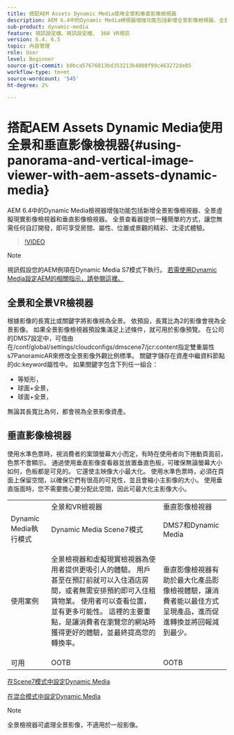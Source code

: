 ```yaml
---
title: 搭配AEM Assets Dynamic Media使用全景和垂直影像檢視器
description: AEM 6.4中的Dynamic Media檢視器增強功能包括新增全景影像檢視器、全景虛擬現實影像檢視器和垂直影像檢視器。 全景查看器提供一種簡單的方式，讓您無需任何自訂開發，即可享受房間、屬性、位置或景觀的精彩、沈浸式體驗。
sub-product: dynamic-media
feature: 視訊設定檔、視訊設定檔、 360 VR視訊
version: 6.4, 6.5
topic: 內容管理
role: User
level: Beginner
source-git-commit: b0bca57676813bd353213b4808f99c463272de85
workflow-type: tm+mt
source-wordcount: '545'
ht-degree: 2%

---
```



# 搭配AEM Assets Dynamic Media使用全景和垂直影像檢視器{#using-panorama-and-vertical-image-viewer-with-aem-assets-dynamic-media}

AEM 6.4中的Dynamic Media檢視器增強功能包括新增全景影像檢視器、全景虛擬現實影像檢視器和垂直影像檢視器。 全景查看器提供一種簡單的方式，讓您無需任何自訂開發，即可享受房間、屬性、位置或景觀的精彩、沈浸式體驗。

>[!VIDEO](https://video.tv.adobe.com/v/24156/?quality=9&learn=on)

>[!NOTE]
>
>視訊假設您的AEM例項在Dynamic Media S7模式下執行。 [若需使用Dynamic Media設定AEM的相關指示，請參閱這裡。](https://helpx.adobe.com/tw/experience-manager/6-3/assets/using/config-dynamic-fp-14410.html)

## 全景和全景VR檢視器

根據影像的長寬比或關鍵字將影像視為全景。 依預設，長寬比為2的影像會視為全景影像。 如果全景影像檢視器預設集滿足上述條件，就可用於影像預覽。 在公司的DMS7設定中，可借由在/conf/global/settings/cloudconfigs/dmscene7/jcr:content指定雙重屬性s7PanoramicAR來修改全景影像外觀比例標準。 關鍵字儲存在資產中繼資料節點的dc:keyword屬性中。 如果關鍵字包含下列任一組合：

* 等矩形，
* 球面+全景，
* 球面+全景，

無論其長寬比為何，都會視為全景影像資產。

## 垂直影像檢視器

使用水準色票時，視消費者的案頭螢幕大小而定，有時在使用者向下捲動頁面前，色票不會顯示。 通過使用垂直影像查看器並放置垂直色板，可確保無論螢幕大小如何，色板都是可見的。 它還使主映像大小最大化。 使用水準色票時，必須在頁面上保留空間，以確保它們有很高的可見性，並且會縮小主影像的大小。 使用垂直版面時，您不需要擔心要分配此空間，因此可最大化主影像大小。

<table> 
 <tbody>
  <tr>
   <td> </td>
   <td>全景和VR檢視器</td>
   <td>垂直影像檢視器</td>
  </tr>
  <tr>
   <td>Dynamic Media執行模式</td>
   <td>Dynamic Media Scene7模式</td>
   <td>DMS7和Dynamic Media</td>
  </tr>
  <tr>
   <td>使用案例</td>
   <td><p>全景檢視器和虛擬現實檢視器為使用者提供更吸引人的體驗。 用戶甚至在預訂前就可以入住酒店房間，或者無需安排預約即可入住租賃物業。 使用者可以查看位置，並有更多可能性。 這裡的主要重點，是讓消費者在瀏覽您的網站時獲得更好的體驗，並最終提高您的轉換率。</p> <p> </p> </td> 
   <td><p>垂直影像檢視器有助於最大化產品影像檢視體驗，讓消費者能以最佳方式呈現產品，進而促進轉換並將回報減到最少。</p> <p> </p> </td>
  </tr>
  <tr>
   <td>可用 </td>
   <td>OOTB</td>
   <td>OOTB</td>
  </tr>
 </tbody>
</table>

[在Scene7模式中設定Dynamic Media](https://helpx.adobe.com/experience-manager/6-5/assets/using/config-dms7.html)

[在混合模式中設定Dynamic Media](https://helpx.adobe.com/tw/experience-manager/6-5/assets/using/config-dynamic.html)

>[!NOTE]
>
>全景檢視器可處理全景影像，不適用於一般影像。
